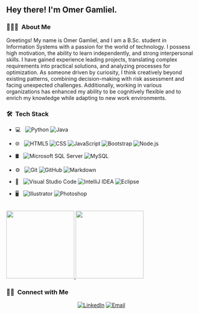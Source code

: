 <h2> Hey there! I'm Omer Gamliel.</h2>
<h3> 👨🏻‍💻 &nbsp;About Me </h3>
Greetings! My name is Omer Gamliel, and I am a B.Sc. student in Information Systems with a passion for the world of technology. I possess high motivation, the ability to learn independently, and strong interpersonal skills. I have gained experience leading projects, translating complex requirements into practical solutions, and analyzing processes for optimization. As someone driven by curiosity, I think creatively beyond existing patterns, combining decision-making with risk assessment and facing unexpected challenges. Additionally, working in various organizations has enhanced my ability to be cognitively flexible and to enrich my knowledge while adapting to new work environments.
<h3> 🛠 &nbsp;Tech Stack</h3>

- 💻 &nbsp;
  ![Python](https://img.shields.io/badge/-Python-333333?style=flat&logo=python)
  ![Java](https://img.shields.io/badge/-Java-333333?style=flat&logo=Java&logoColor=007396)

- 🌐 &nbsp;
  ![HTML5](https://img.shields.io/badge/-HTML5-333333?style=flat&logo=HTML5)
  ![CSS](https://img.shields.io/badge/-CSS-333333?style=flat&logo=CSS3&logoColor=1572B6)
  ![JavaScript](https://img.shields.io/badge/-JavaScript-333333?style=flat&logo=javascript)
  ![Bootstrap](https://img.shields.io/badge/-Bootstrap-333333?style=flat&logo=bootstrap&logoColor=563D7C)
  ![Node.js](https://img.shields.io/badge/-Node.js-333333?style=flat&logo=node.js)

- 🛢 &nbsp;
  ![Microsoft SQL Server](https://img.shields.io/badge/-Microsoft%20SQL%20Server-333333?style=flat&logo=microsoft%20sql%20server&logoColor=white)
  ![MySQL](https://img.shields.io/badge/-MySQL-333333?style=flat&logo=mysql)

- ⚙️ &nbsp;
  ![Git](https://img.shields.io/badge/-Git-333333?style=flat&logo=git)
  ![GitHub](https://img.shields.io/badge/-GitHub-333333?style=flat&logo=github)
  ![Markdown](https://img.shields.io/badge/-Markdown-333333?style=flat&logo=markdown)

- 🔧 &nbsp;
  ![Visual Studio Code](https://img.shields.io/badge/-Visual%20Studio%20Code-333333?style=flat&logo=visual-studio-code&logoColor=007ACC)
  ![IntelliJ IDEA](https://img.shields.io/badge/-IntelliJ%20IDEA-333333?style=flat&logo=intellij-idea&logoColor=white)
  ![Eclipse](https://img.shields.io/badge/-Eclipse-333333?style=flat&logo=eclipse-ide&logoColor=2C2255)

- 🖥 &nbsp;
  ![Illustrator](https://img.shields.io/badge/-Illustrator-333333?style=flat&logo=adobe-illustrator)
  ![Photoshop](https://img.shields.io/badge/-Photoshop-333333?style=flat&logo=adobe-photoshop)

<br/>


<a href="https://github.com/AVS1508">
  <img height="180em" src="https://github-readme-stats.vercel.app/api?username=omergamliel&theme=buefy&show_icons=true" />
  <img height="180em" src="https://github-readme-stats.vercel.app/api/top-langs/?username=omergamliel&theme=buefy&layout=compact" />
</a>

<br/>

<h3> 🤝🏻 &nbsp;Connect with Me </h3>

<p align="center">
<a href="https://www.linkedin.com/in/omergamliel/"><img alt="LinkedIn" src="https://img.shields.io/badge/LinkedIn-Omer%20Gamliel-blue?style=flat-square&logo=linkedin"></a>
<a href="mailto:omergamliel@gmail.com"><img alt="Email" src="https://img.shields.io/badge/Email-omergamliel@gmail.com-blue?style=flat-square&logo=gmail"></a>
</p>
